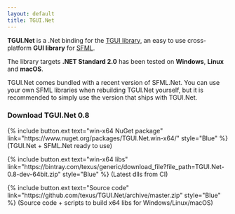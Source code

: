 ```yaml
---
layout: default
title: TGUI.Net
---
```


<b>TGUI.Net</b> is a .Net binding for the [TGUI library](https://tgui.eu), an easy to use cross-platform <b>GUI library</b> for [SFML](https://www.sfml-dev.org/).

The library targets <b>.NET Standard 2.0</b> has been tested on <b>Windows</b>, <b>Linux</b> and <b>macOS</b>.

TGUI.Net comes bundled with a recent version of SFML.Net. You can use your own SFML libraries when rebuilding TGUI.Net yourself, but it is recommended to simply use the version that ships with TGUI.Net.


### Download TGUI.Net 0.8

<p>{% include button.ext text="win-x64 NuGet package" link="https://www.nuget.org/packages/TGUI.Net.win-x64/" style="Blue" %} (TGUI.Net + SFML.Net ready to use)</p>
<p>{% include button.ext text="win-x64 libs" link="https://bintray.com/texus/generic/download_file?file_path=TGUI.Net-0.8-dev-64bit.zip" style="Blue" %} (Latest dlls from CI)</p>
<p>{% include button.ext text="Source code" link="https://github.com/texus/TGUI.Net/archive/master.zip" style="Blue" %} (Source code + scripts to build x64 libs for Windows/Linux/macOS)</p>
